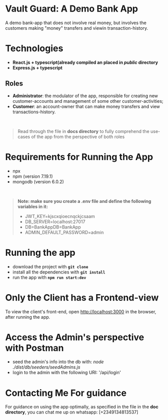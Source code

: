 
# Vault Guard: A Demo Bank App
A demo bank-app that does not involve real money, but involves the customers making "money" transfers and viewin transaction-history.
<br />

# Technologies
- **React.js + typescript(already compiled an placed in *public* directory**
- **Express.js + typescript**

## Roles
- **Administrator**: the modulator of the app, responsible for creating new customer-accounts and management of some other customer-activities;
- **Customer**: an account-owner that can make money transfers and view transactions-history.
<br />


> Read through the file in **docs directory** to fully comprehend the use-cases of the app from the perspective of both roles


# Requirements for Running the App
- npx
- npm (version 7.19.1)
- mongodb (version 6.0.2)
<br />

> **Note: make sure you create a .env file and define the following variables in it:**
> - JWT_KEY=kjscxqioecnqckjcsaam
> - DB_SERVER=localhost:27017
> - DB=BankAppDB=BankApp
> - ADMIN_DEFAULT_PASSWORD=admin 

# Running the app
- download the project with **`git clone`**
- install all the dependencies with **`git install`**
- run the app with **`npm run start:dev`**


# Only the Client has a Frontend-view
To view the client's front-end, open [http://localhost:3000](http://localhost:3000) in the browser, after running the app.
<br />

# Access the Admin's perspective with Postman
- seed the admin's info into the db with: *node ./dist/db/seeders/seedAdmins.js*
- login to the admin with the following URI: '/api/login' 

# Contacting Me For guidance
For guidance on using the app optimally, as specified in the file in the **doc directory**, you can chat me up on whatsapp: [+2349134813537]
